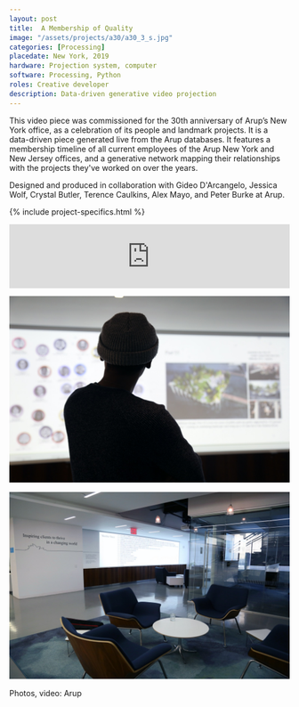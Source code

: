 ```yaml
---
layout: post
title:  A Membership of Quality
image: "/assets/projects/a30/a30_3_s.jpg"
categories: [Processing]
placedate: New York, 2019
hardware: Projection system, computer
software: Processing, Python
roles: Creative developer
description: Data-driven generative video projection
---
```


<div class="project-narrative">
<p>This video piece was commissioned for the 30th anniversary of Arup’s New York office, as a celebration of its people and landmark projects. It is a data-driven piece generated live from the Arup databases. It features a membership timeline of all current employees of the Arup New York and New Jersey offices, and a generative network mapping their relationships with the projects they've worked on over the years.</p>

<p>Designed and produced in collaboration with Gideo D'Arcangelo, Jessica Wolf, Crystal Butler, Terence Caulkins, Alex Mayo, and Peter Burke at Arup.</p>
</div>

{% include project-specifics.html %}

<div class="project-media">
<div class="video-container" style="padding:22.84% 0 0 0;position:relative;"><iframe src="https://player.vimeo.com/video/436993682?autoplay=1&loop=1&byline=0&portrait=0" style="position:absolute;top:0;left:0;width:100%;height:100%;" frameborder="0" allow="autoplay"></iframe></div><script src="https://player.vimeo.com/api/player.js"></script>

<p><img 
	src="/assets/projects/a30/a30_3.jpg"
	alt="A Membership of Quality video wall"></p>

<p><img 
	src="/assets/projects/a30/a30_2.jpg"
	alt="A Membership of Quality video wall"></p>

<p class="inline-descr">Photos, video: Arup</p>
</div>